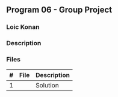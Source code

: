## Program 06 - Group Project 

### Loic Konan

### Description

### Files

|   #   | File                 | Description |
| :---: | -------------------- | ----------- |
|   1   | []() | Solution    |
